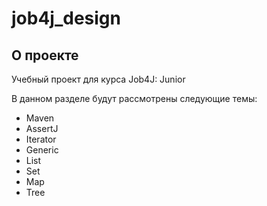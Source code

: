 # job4j_design

## О проекте

Учебный проект для курса Job4J: Junior

В данном разделе будут рассмотрены следующие темы:
- Maven
- AssertJ
- Iterator
- Generic
- List
- Set
- Map
- Tree